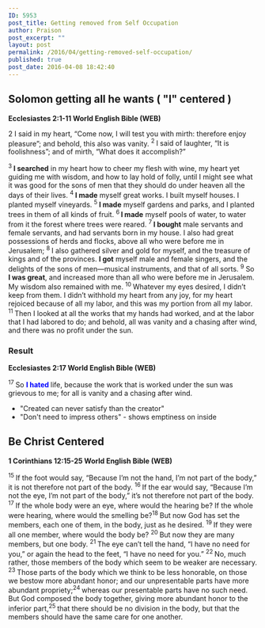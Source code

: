 ```yaml
---
ID: 5953
post_title: Getting removed from Self Occupation
author: Praison
post_excerpt: ""
layout: post
permalink: /2016/04/getting-removed-self-occupation/
published: true
post_date: 2016-04-08 18:42:40
---
```

<h2 class="passage-display"><strong>Solomon getting all he wants ( "I" centered )</strong></h2>
<p class="passage-display"><strong><span class="passage-display-bcv">Ecclesiastes 2:1-11
</span><span class="passage-display-version">World English Bible (WEB)</span></strong></p>
<p class="chapter-1"><span id="en-WEB-17335" class="text Eccl-2-1"><span class="chapternum">2 </span>I said in my heart, “Come now, I will test you with mirth: therefore enjoy pleasure”; and behold, this also was vanity. </span><span id="en-WEB-17336" class="text Eccl-2-2"><sup class="versenum">2 </sup>I said of laughter, “It is foolishness”; and of mirth, “What does it accomplish?”</span></p>
<span id="en-WEB-17337" class="text Eccl-2-3"><sup class="versenum">3 </sup><strong>I searched</strong> in my heart how to cheer my flesh with wine, my heart yet guiding me with wisdom, and how to lay hold of folly, until I might see what it was good for the sons of men that they should do under heaven all the days of their lives. </span><span id="en-WEB-17338" class="text Eccl-2-4"><sup class="versenum">4 </sup><strong>I made</strong> myself great works. I built myself houses. I planted myself vineyards. </span><span id="en-WEB-17339" class="text Eccl-2-5"><sup class="versenum">5 </sup><strong>I made</strong> myself gardens and parks, and I planted trees in them of all kinds of fruit. </span><span id="en-WEB-17340" class="text Eccl-2-6"><sup class="versenum">6<strong> </strong></sup><strong>I made</strong> myself pools of water, to water from it the forest where trees were reared. </span><span id="en-WEB-17341" class="text Eccl-2-7"><sup class="versenum">7 </sup><strong>I bought</strong> male servants and female servants, and had servants born in my house. I also had great possessions of herds and flocks, above all who were before me in Jerusalem; </span><span id="en-WEB-17342" class="text Eccl-2-8"><sup class="versenum">8 </sup>I also gathered silver and gold for myself, and the treasure of kings and of the provinces. <strong>I got</strong> myself male and female singers, and the delights of the sons of men—musical instruments, and that of all sorts. </span><span id="en-WEB-17343" class="text Eccl-2-9"><sup class="versenum">9 </sup>So <strong>I was great</strong>, and increased more than all who were before me in Jerusalem. My wisdom also remained with me. </span><span id="en-WEB-17344" class="text Eccl-2-10"><sup class="versenum">10 </sup>Whatever my eyes desired, I didn’t keep from them. I didn’t withhold my heart from any joy, for my heart rejoiced because of all my labor, and this was my portion from all my labor. </span><span id="en-WEB-17345" class="text Eccl-2-11"><sup class="versenum">11 </sup>Then I looked at all the works that my hands had worked, and at the labor that I had labored to do; and behold, all was vanity and a chasing after wind, and there was no profit under the sun.</span>
<h3><strong>Result</strong></h3>
<p class="passage-display"><strong><span class="passage-display-bcv">Ecclesiastes 2:17
</span><span class="passage-display-version">World English Bible (WEB)</span></strong></p>
<span id="en-WEB-17351" class="text Eccl-2-17"><sup class="versenum">17 </sup>So <span style="color: #0000ff;"><strong>I hated </strong></span>life, because the work that is worked under the sun was grievous to me; for all is vanity and a chasing after wind.</span>
<ul>
	<li>"Created can never satisfy than the creator"</li>
	<li>"Don't need to impress others" - shows emptiness on inside</li>
</ul>
<h2><strong>Be Christ Centered</strong></h2>
<p class="passage-display"><strong><span class="passage-display-bcv">1 Corinthians 12:15-25
</span><span class="passage-display-version">World English Bible (WEB)</span></strong></p>
<span id="en-WEB-28651" class="text 1Cor-12-15"><sup class="versenum">15 </sup>If the foot would say, “Because I’m not the hand, I’m not part of the body,” it is not therefore not part of the body. </span><span id="en-WEB-28652" class="text 1Cor-12-16"><sup class="versenum">16 </sup>If the ear would say, “Because I’m not the eye, I’m not part of the body,” it’s not therefore not part of the body. </span><span id="en-WEB-28653" class="text 1Cor-12-17"><sup class="versenum">17 </sup>If the whole body were an eye, where would the hearing be? If the whole were hearing, where would the smelling be?</span><span id="en-WEB-28654" class="text 1Cor-12-18"><sup class="versenum">18 </sup>But now God has set the members, each one of them, in the body, just as he desired. </span><span id="en-WEB-28655" class="text 1Cor-12-19"><sup class="versenum">19 </sup>If they were all one member, where would the body be? </span><span id="en-WEB-28656" class="text 1Cor-12-20"><sup class="versenum">20 </sup>But now they are many members, but one body. </span><span id="en-WEB-28657" class="text 1Cor-12-21"><sup class="versenum">21 </sup>The eye can’t tell the hand, “I have no need for you,” or again the head to the feet, “I have no need for you.” </span><span id="en-WEB-28658" class="text 1Cor-12-22"><sup class="versenum">22 </sup>No, much rather, those members of the body which seem to be weaker are necessary. </span><span id="en-WEB-28659" class="text 1Cor-12-23"><sup class="versenum">23 </sup>Those parts of the body which we think to be less honorable, on those we bestow more abundant honor; and our unpresentable parts have more abundant propriety;</span><span id="en-WEB-28660" class="text 1Cor-12-24"><sup class="versenum">24 </sup>whereas our presentable parts have no such need. But God composed the body together, giving more abundant honor to the inferior part,</span><span id="en-WEB-28661" class="text 1Cor-12-25"><sup class="versenum">25 </sup>that there should be no division in the body, but that the members should have the same care for one another.</span>